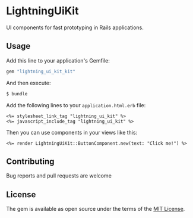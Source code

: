 # LightningUiKit
UI components for fast prototyping in Rails applications.

## Usage

Add this line to your application's Gemfile:

```ruby
gem "lightning_ui_kit_kit"
```

And then execute:
```bash
$ bundle
```

Add the following lines to your `application.html.erb` file:
```erb
<%= stylesheet_link_tag "lightning_ui_kit" %>
<%= javascript_include_tag "lightning_ui_kit" %>
```

Then you can use components in your views like this:

```erb
<%= render LightningUiKit::ButtonComponent.new(text: "Click me!") %>
```

## Contributing
Bug reports and pull requests are welcome

## License
The gem is available as open source under the terms of the [MIT License](https://opensource.org/licenses/MIT).
